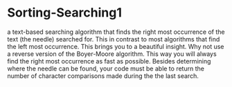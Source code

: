 # Sorting-Searching1
 a text-based searching algorithm that finds the right most occurrence of the text (the needle) searched for. This in contrast to most algorithms that find the left most occurrence. This brings you to a beautiful insight. Why not use a reverse version of the Boyer-Moore algorithm. This way you will always find the right most occurrence as fast as possible. Besides determining where the needle can be found, your code must be able to return the number of character comparisons made during the the last search.
